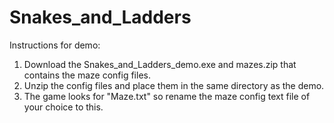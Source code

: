 # Snakes_and_Ladders
Instructions for demo:
1. Download the Snakes_and_Ladders_demo.exe and mazes.zip that contains the maze config files.
2. Unzip the config files and place them in the same directory as the demo.
3. The game looks for "Maze.txt" so rename the maze config text file of your choice to this.
